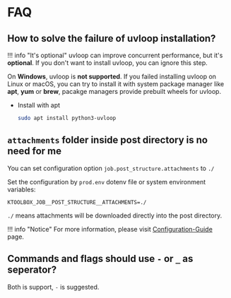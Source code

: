# FAQ

## How to solve the failure of uvloop installation?

!!! info "It's optional"
    uvloop can improve concurrent performance, but it's **optional**. 
    If you don't want to install uvloop, you can ignore this step.

On **Windows**, uvloop is **not supported**. If you failed installing uvloop on Linux or macOS, 
you can try to install it with system package manager like **apt**, **yum** or **brew**, 
pacakge managers provide prebuilt wheels for uvloop.

- Install with apt
    ```bash
    sudo apt install python3-uvloop
    ```

## `attachments` folder inside post directory is no need for me

You can set configuration option `job.post_structure.attachments` to `./`

Set the configuration by `prod.env` dotenv file or system environment variables:
```dotenv
KTOOLBOX_JOB__POST_STRUCTURE__ATTACHMENTS=./
```

`./` means attachments will be downloaded directly into the post directory.

!!! info "Notice"
    For more information, please visit [Configuration-Guide](configuration/guide.md) page.

## Commands and flags should use `-` or `_` as seperator?

Both is support, `-` is suggested.